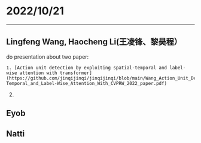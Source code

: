# 2022/10/21
----------------------
  ## Lingfeng Wang, Haocheng Li(王凌锋、黎昊程）
  do presentation about two paper: 
  
    1. [Action unit detection by exploiting spatial-temporal and label-wise attention with transformer](https://github.com/jinqijinqi/jinqijinqi/blob/main/Wang_Action_Unit_Detection_by_Exploiting_Spatial-Temporal_and_Label-Wise_Attention_With_CVPRW_2022_paper.pdf)
  
  2.
  
  ## Eyob
  
  ## Natti
